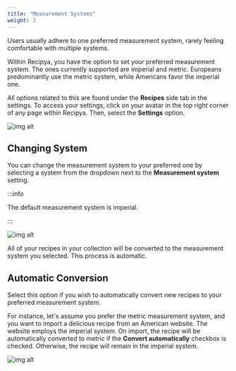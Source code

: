 ```yaml
---
title: "Measurement Systems"
weight: 3
---
```


Users usually adhere to one preferred measurement system, rarely feeling comfortable with multiple systems. 

Within Recipya, you have the option to set your preferred measurement system. The ones currently 
supported are imperial and metric. Europeans predominantly use the metric system, while Americans
favor the imperial one.

All options related to this are found under the **Recipes** side tab in the settings.
To access your settings, click on your avatar in the top right corner of any page within Recipya.
Then, select the **Settings** option.

![img alt](/img/features/settings-access.png)

## Changing System

You can change the measurement system to your preferred one by selecting a system from the dropdown next to 
the **Measurement system** setting.

:::info

The default measurement system is imperial.

:::

![img alt](/img/features/settings-measurement-system.png)

All of your recipes in your collection will be converted to the measurement system you selected. 
This process is automatic.

## Automatic Conversion

Select this option if you wish to automatically convert new recipes to your preferred measurement system. 

For instance, let's assume you prefer the metric measurement system, and you want to import a delicious recipe from an 
American website. The website employs the imperial system. On import, the recipe will be automatically converted to metric
if the **Convert automatically** checkbox is checked. Otherwise, the recipe will remain in the imperial system.

![img alt](/img/features/settings-convert-automatically.png)

